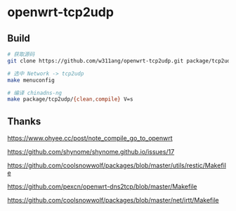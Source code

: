 # openwrt-tcp2udp

## Build
```bash
# 获取源码
git clone https://github.com/w311ang/openwrt-tcp2udp.git package/tcp2udp

# 选中 Network -> tcp2udp
make menuconfig

# 编译 chinadns-ng
make package/tcp2udp/{clean,compile} V=s
```

## Thanks
https://www.ohyee.cc/post/note_compile_go_to_openwrt

https://github.com/shynome/shynome.github.io/issues/17

https://github.com/coolsnowwolf/packages/blob/master/utils/restic/Makefile

https://github.com/pexcn/openwrt-dns2tcp/blob/master/Makefile

https://github.com/coolsnowwolf/packages/blob/master/net/irtt/Makefile
